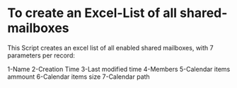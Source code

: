 # To create an Excel-List of all shared-mailboxes
This Script creates an excel list of all enabled shared mailboxes,
with 7 parameters per record:
 
1-Name
2-Creation Time
3-Last modified time
4-Members
5-Calendar items ammount
6-Calendar items size
7-Calendar path